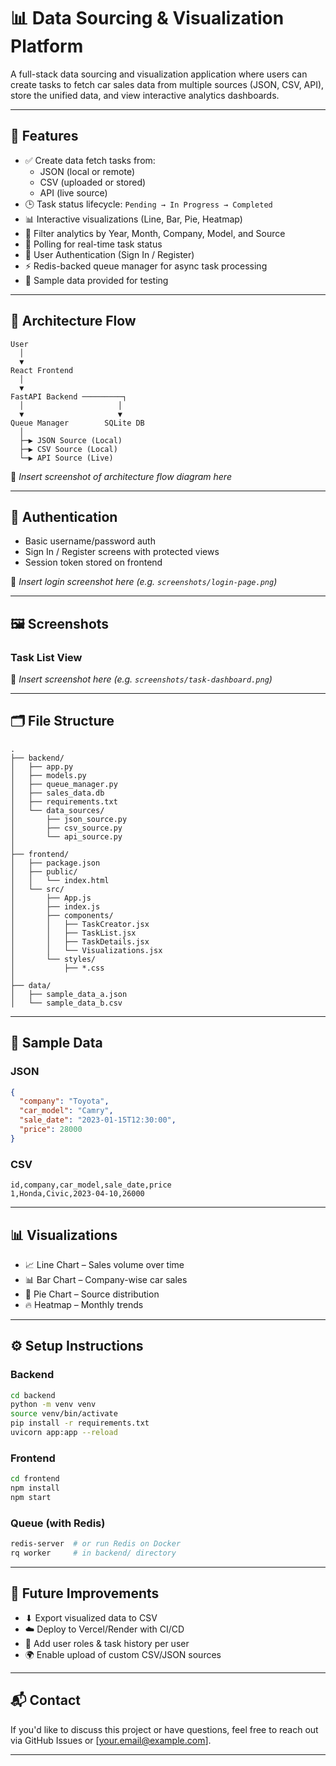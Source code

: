 
# 📊 Data Sourcing & Visualization Platform

A full-stack data sourcing and visualization application where users can create tasks to fetch car sales data from multiple sources (JSON, CSV, API), store the unified data, and view interactive analytics dashboards.

---

## 🌟 Features

- ✅ Create data fetch tasks from:
  - JSON (local or remote)
  - CSV (uploaded or stored)
  - API (live source)
- 🕒 Task status lifecycle: `Pending → In Progress → Completed`
- 📊 Interactive visualizations (Line, Bar, Pie, Heatmap)
- 🧠 Filter analytics by Year, Month, Company, Model, and Source
- 🔁 Polling for real-time task status
- 🔐 User Authentication (Sign In / Register)
- ⚡ Redis-backed queue manager for async task processing
- 🧪 Sample data provided for testing

---

## 🧱 Architecture Flow

```text
User
  │
  ▼
React Frontend
  │
  ▼
FastAPI Backend ─────────┐
  │                     │
  ▼                     ▼
Queue Manager        SQLite DB
  │
  ├─▶ JSON Source (Local)
  ├─▶ CSV Source (Local)
  └─▶ API Source (Live)
```

📸 _Insert screenshot of architecture flow diagram here_

---

## 🔑 Authentication

- Basic username/password auth
- Sign In / Register screens with protected views
- Session token stored on frontend

📸 _Insert login screenshot here (e.g. `screenshots/login-page.png`)_

---

## 🖼️ Screenshots

### Task List View
📸 _Insert screenshot here (e.g. `screenshots/task-dashboard.png`)_

---

## 🗂 File Structure

```
.
├── backend/
│   ├── app.py
│   ├── models.py
│   ├── queue_manager.py
│   ├── sales_data.db
│   ├── requirements.txt
│   └── data_sources/
│       ├── json_source.py
│       ├── csv_source.py
│       └── api_source.py
│
├── frontend/
│   ├── package.json
│   ├── public/
│   │   └── index.html
│   └── src/
│       ├── App.js
│       ├── index.js
│       ├── components/
│       │   ├── TaskCreator.jsx
│       │   ├── TaskList.jsx
│       │   ├── TaskDetails.jsx
│       │   └── Visualizations.jsx
│       └── styles/
│           ├── *.css
│
├── data/
│   ├── sample_data_a.json
│   └── sample_data_b.csv
```

---

## 💾 Sample Data

### JSON

```json
{
  "company": "Toyota",
  "car_model": "Camry",
  "sale_date": "2023-01-15T12:30:00",
  "price": 28000
}
```

### CSV

```csv
id,company,car_model,sale_date,price
1,Honda,Civic,2023-04-10,26000
```

---

## 📊 Visualizations

- 📈 Line Chart – Sales volume over time
- 📊 Bar Chart – Company-wise car sales
- 🥧 Pie Chart – Source distribution
- 🔥 Heatmap – Monthly trends

---

## ⚙️ Setup Instructions

### Backend
```bash
cd backend
python -m venv venv
source venv/bin/activate
pip install -r requirements.txt
uvicorn app:app --reload
```

### Frontend
```bash
cd frontend
npm install
npm start
```

### Queue (with Redis)
```bash
redis-server  # or run Redis on Docker
rq worker     # in backend/ directory
```

---

## 🧠 Future Improvements

- ⬇ Export visualized data to CSV
- ☁️ Deploy to Vercel/Render with CI/CD
- 👥 Add user roles & task history per user
- 🌍 Enable upload of custom CSV/JSON sources

---

## 📬 Contact

If you'd like to discuss this project or have questions, feel free to reach out via GitHub Issues or [your.email@example.com].

---

